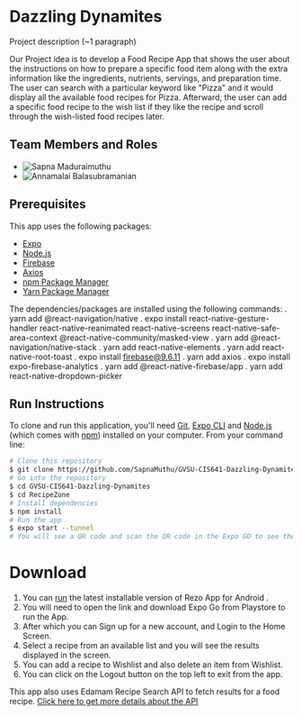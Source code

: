 # Dazzling Dynamites


Project description (~1 paragraph)

Our Project idea is to develop a Food Recipe App that shows the user about the instructions on how to prepare a specific food item along with the extra information like the ingredients, nutrients, servings, and preparation time. The user can search with a particular keyword like "Pizza" and it would display all the available food recipes for Pizza. Afterward, the user can add a specific food recipe to the wish list if they like the recipe and scroll through the wish-listed food recipes later.

## Team Members and Roles
- ![Sapna Maduraimuthu](https://github.com/SapnaMuthu/CIS641-HW2-Maduraimuthu)
- ![Annamalai Balasubramanian](https://github.com/balasuba/CIS641-HW2-Balasubramanian)

## Prerequisites

This app uses the following packages:

- [Expo](https://expo.dev/)
- [Node.js](https://nodejs.org/)
- [Firebase](https://firebase.google.com/)
- [Axios](https://axios-http.com/docs/intro)
- [npm Package Manager](https://www.npmjs.com/)
- [Yarn Package Manager](https://yarnpkg.com/)


The dependencies/packages are installed using the following commands:
.  yarn add @react-navigation/native
.  expo install react-native-gesture-handler react-native-reanimated react-native-screens react-native-safe-area-context @react-native-community/masked-view
.  yarn add @react-navigation/native-stack
.  yarn add react-native-elements
.  yarn add react-native-root-toast
.  expo install firebase@9.6.11
.  yarn add axios
.  expo install expo-firebase-analytics
.  yarn add @react-native-firebase/app
.  yarn add react-native-dropdown-picker


## Run Instructions
To clone and run this application, you'll need [Git](https://git-scm.com), [Expo CLI](https://expo.dev/) and [Node.js](https://nodejs.org/en/download/) (which comes with [npm](http://npmjs.com)) installed on your computer. From your command line:

```bash
# Clone this repository
$ git clone https://github.com/SapnaMuthu/GVSU-CIS641-Dazzling-Dynamites/
# Go into the repository
$ cd GVSU-CIS641-Dazzling-Dynamites
$ cd RecipeZone
# Install dependencies
$ npm install
# Run the app
$ expo start --tunnel
# You will see a QR code and scan the QR code in the Expo GO to see the App.
```

# Download

1. You can [run](https://expo.dev/@sapnamuthu/RecipeZone) the latest installable version of Rezo App for Android .
2. You will need to open the link and download Expo Go from Playstore to run the App.
3. After which you can Sign up for a new account, and Login to the Home Screen.
4. Select a recipe from an available list and you will see the results displayed in the screen.
5. You can add a recipe to Wishlist and also delete an item from Wishlist.
6. You can click on the Logout button on the top left to exit from the app. 

This app also uses Edamam Recipe Search API to fetch results for a food recipe.
[Click here to get more details about the API](https://developer.edamam.com/edamam-recipe-api)  
